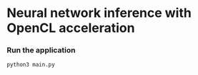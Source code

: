 # Neural network inference with OpenCL acceleration

### Run the application
```
python3 main.py
```

